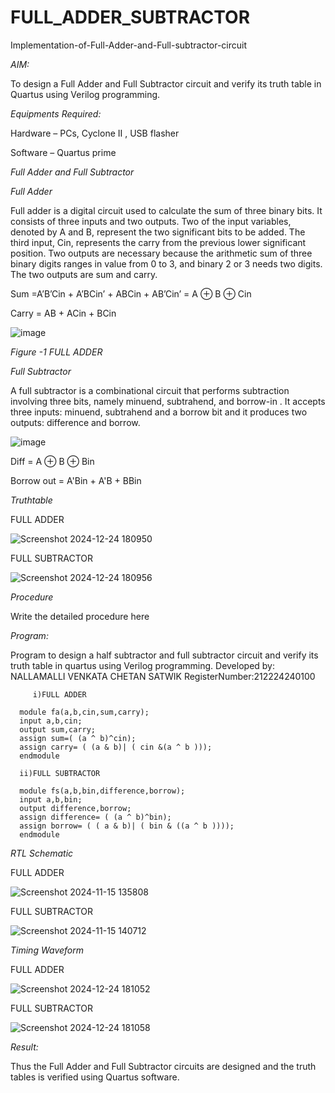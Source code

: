 # FULL_ADDER_SUBTRACTOR

Implementation-of-Full-Adder-and-Full-subtractor-circuit

*AIM:*

To design a Full Adder and Full Subtractor circuit and verify its truth table in Quartus using Verilog programming.

*Equipments Required:*

Hardware – PCs, Cyclone II , USB flasher

Software – Quartus prime

*Full Adder and Full Subtractor*

*Full Adder*

Full adder is a digital circuit used to calculate the sum of three binary bits. It consists of three inputs and two outputs. Two of the input variables, denoted by A and B, represent the two significant bits to be added. The third input, Cin, represents the carry from the previous lower significant position. Two outputs are necessary because the arithmetic sum of three binary digits ranges in value from 0 to 3, and binary 2 or 3 needs two digits. The two outputs are sum and carry.

Sum =A’B’Cin + A’BCin’ + ABCin + AB’Cin’ = A ⊕ B ⊕ Cin 

Carry = AB + ACin + BCin

![image](https://github.com/naavaneetha/FULL_ADDER_SUBTRACTOR/assets/154305477/0f30ba51-5ffb-4198-845f-18e054f675e7)

*Figure -1 FULL ADDER*

*Full Subtractor*

A full subtractor is a combinational circuit that performs subtraction involving three bits, namely minuend, subtrahend, and borrow-in . It accepts three inputs: minuend, subtrahend and a borrow bit and it produces two outputs: difference and borrow.

![image](https://github.com/naavaneetha/FULL_ADDER_SUBTRACTOR/assets/154305477/02b24f51-ab51-4304-9ad6-7b81ffc1ead5)

Diff = A ⊕ B ⊕ Bin 

Borrow out = A'Bin + A'B + BBin

*Truthtable*

FULL ADDER


![Screenshot 2024-12-24 180950](https://github.com/user-attachments/assets/c126f18a-c2d0-4395-8046-0c5982cf82f7)

FULL SUBTRACTOR


![Screenshot 2024-12-24 180956](https://github.com/user-attachments/assets/b5714c51-d131-4031-aa9f-e316bbc4deb8)

*Procedure*

Write the detailed procedure here

*Program:*

 Program to design a half subtractor and full subtractor circuit and verify its truth table in quartus using Verilog programming.
 Developed by: NALLAMALLI VENKATA CHETAN SATWIK
 RegisterNumber:212224240100
 
         i)FULL ADDER
      
      module fa(a,b,cin,sum,carry);
      input a,b,cin;
      output sum,carry;
      assign sum=( (a ^ b)^cin);
      assign carry= ( (a & b)| ( cin &(a ^ b )));
      endmodule
      
      ii)FULL SUBTRACTOR
      
      module fs(a,b,bin,difference,borrow);
      input a,b,bin;
      output difference,borrow;
      assign difference= ( (a ^ b)^bin);
      assign borrow= ( ( a & b)| ( bin & ((a ^ b ))));
      endmodule



*RTL Schematic*


FULL ADDER


![Screenshot 2024-11-15 135808](https://github.com/user-attachments/assets/14c0b377-5b66-4f34-b7e2-21b3f7a5092e)

FULL SUBTRACTOR


![Screenshot 2024-11-15 140712](https://github.com/user-attachments/assets/9bf1c529-04ab-4e86-a869-552fd2dd0a7b)

*Timing Waveform*


FULL ADDER


![Screenshot 2024-12-24 181052](https://github.com/user-attachments/assets/651fa1e7-ad0f-49dc-8107-0ae5ce011ff5)

FULL SUBTRACTOR


![Screenshot 2024-12-24 181058](https://github.com/user-attachments/assets/e35e68b2-8946-4239-a10b-f8f430043794)

*Result:*

Thus the Full Adder and Full Subtractor circuits are designed and the truth tables is verified using Quartus software.
